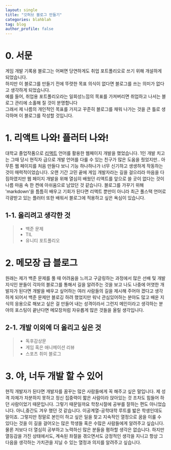 ```yaml
---
layout: single
title: "깃허브 블로그 만들기"
categories: blahblah
tag: blog
author_profile: false
---
```


# 0. 서문

게임 개발 기록용 블로그는 어쩌면 당연하게도 취업 포트폴리오로 쓰기 위해 개설하게 되었습니다.<br>
하지만 이 블로그를 만들기 전에 뚜렷한 목표 의식이 없다면 블로그를 쓰는 의미가 없다고 생각하게 되었습니다.<br>
예를 들어, 취업용 포트폴리오라는 일회성느낌의 목표를 가져버리면 취업하고 나서는 블로그 관리에 소홀해 질 것이 분명합니다<br>
그래서 제 나름의 개인적인 목표를 가지고 꾸준히 블로그를 채워 나가는 것을 큰 틀로 생각하며 이 블로그를 작성할 것입니다.<br>

# 1. 리액트 나와! 플러터 나와!

대학교 졸업작품으로 [리액트](https://ko.legacy.reactjs.org/) 언어를 활용한 웹페이지 개발을 했었습니다. 1인 개발 치고는 그때 당시
현직자 급으로 개발 언어를 다룰 수 있는 친구가 많은 도움을 줬었지만.. 아무튼 웹 페이지를 처음
만들다 보니 기능 하나하나가 너무 신기하고 생생하게 작동하는 것이 매력적이었습니다. 오랜 기간
고민 끝에 게임 개발자라는 길을 걸으리라 마음을 다짐하였지만 웹 페이지 개발을 위해 열심히 배웠던
리액트를 앞으로 쓸 곳이 없다는 것이 나름 마음 속 한 켠에 아쉬움으로 남았던 것 같습니다. 블로그를
가꾸기 위해 'markdown'을 틈틈히 배우고 기회가 된다면 리액트 뿐만이 아니라 최근 풀스택 언어로
각광받고 있는 플러터 또한 배워서 블로그에 적용하고 싶은 욕심이 있습니다.

## 1-1. 올리려고 생각한 것

> - 백준 문제
> - TIL
> - 유니티 포트폴리오

# 2. 메모장 급 블로그

원래는 제가 백준 문제를 풀 때 어려움을 느끼고 구글링하는 과정에서 많은 선배 및 개발 지식인 분들이
각자의 블로그를 통해서 길을 알려주는 것을 보고 나도 나중에 어엿한 개발자가 된다면 개발을 배우고
싶어하는 여러 사람들의 길을 제시해 주어야 겠다고 생각하게 되어서 백준 문제만 블로깅 하려 했었지만
워낙 관심있어하는 분야도 많고 배운 지식의 응용으로 해보고 싶은 걸 만들어 내는 성격이라서 그런지
메인이라고 생각하는 분야의 포스팅이 끝난다면 메모장처럼 자유롭게 많은 것들을 올릴 생각입니다.

## 2-1. 개발 이외에 더 올리고 싶은 것

> - 독후감상문
> - 게임 혹은 애니메이션 리뷰
> - 스포츠 취미 블로그

# 3. 야, 너두 개발 할 수 있어

현직 개발자가 된다면 개발자를 꿈꾸는 많은 사람들에게 꼭 해주고 싶은 말입니다. 제 성격 자체가
차분하지 못하고 정신 집중력이 짧은 사람이라 앉아있는 것 조차도 힘들어 하던 사람이었기 때문입니다.
그렇기 때문일까요 학창시절에 공부를 잘하는 편도 아니었습니다. 아니,중간도 겨우 했던 것 같습니다.
이공계열-공학대학 루트를 밟은 학생인데도 말이죠. 그렇지만 정말로 본인이 하고 싶은 일을 찾고
지속적인 열정으로 꿈을 이룰 수 있다는 것을 이 길을 걸어오는 많은 학생들 혹은 수많은 사람들에게
알려주고 싶습니다. 물론 저보다 더 열심히 공부하고 노력하신 많은 분들을 폄하할 생각은 없습니다.
하지만 열등감을 가진 상태에서도, 계속된 좌절을 겪으면서도 긍정적인 생각을 지니고 항상 그 다음을
생각하는 가치관을 지닐 수 있는 열정과 의지를 알려주고 싶습니다.
